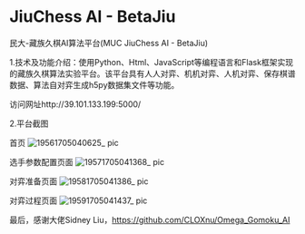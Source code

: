 # JiuChess AI - BetaJiu
民大-藏族久棋AI算法平台(MUC JiuChess AI - BetaJiu) 

1.技术及功能介绍：使用Python、Html、JavaScript等编程语言和Flask框架实现的藏族久棋算法实验平台。该平台具有人人对弈、机机对弈、人机对弈、保存棋谱数据、算法自对弈生成h5py数据集文件等功能。

访问网址http://39.101.133.199:5000/

2.平台截图

首页
![19561705040625_ pic](https://github.com/YandongChen/ChessJIU-AI-BetaJiu/assets/121935022/4102fc2c-3296-4b52-bf2f-60f8847e3286)

选手参数配置页面
![19571705041368_ pic](https://github.com/YandongChen/ChessJIU-AI-BetaJiu/assets/121935022/f65a902b-dd71-442c-a07c-6c520ca1d817)

对弈准备页面
![19581705041386_ pic](https://github.com/YandongChen/ChessJIU-AI-BetaJiu/assets/121935022/213b438a-14db-4249-9dbb-e90ab9f8a3cd)

对弈过程页面
![19591705041437_ pic](https://github.com/YandongChen/ChessJIU-AI-BetaJiu/assets/121935022/adb6b16d-4e03-44fc-81b3-e915f3b04810)

最后，感谢大佬Sidney Liu，https://github.com/CLOXnu/Omega_Gomoku_AI
